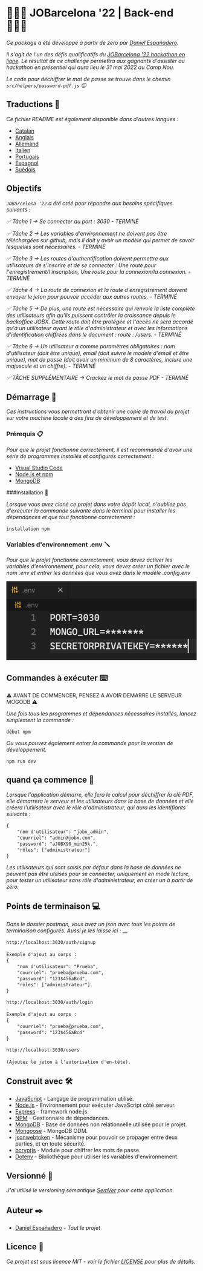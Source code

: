 # 👨🏻‍💻 JOBarcelona '22 | Back-end 👨🏻‍💻

_Ce package a été développé à partir de zéro par [Daniel Españadero](https://github.com/DanielEspanadero)._

_Il s'agit de l'un des défis qualificatifs du [JOBarcelona '22 hackathon en ligne](https://nuwe.io/challenge/jobarcelona-'22-back-end). Le résultat de ce challenge permettra aux gagnants d'assister au hackathon en présentiel qui aura lieu le 31 mai 2022 au Camp Nou._

_Le code pour déchiffrer le mot de passe se trouve dans le chemin `src/helpers/password-pdf.js` 😉_

## Traductions 💬

_Ce fichier README est également disponible dans d'autres langues :_
- [Catalan](https://github.com/DanielEspanadero/hackathon-jobarcelona22-back-javascript/blob/main/docs/README-cat.md)
- [Anglais](https://github.com/DanielEspanadero/hackathon-jobarcelona22-back-javascript/blob/main/README.md)
- [Allemand](https://github.com/DanielEspanadero/hackathon-jobarcelona22-back-javascript/blob/main/docs/README-de.md)
- [Italien](https://github.com/DanielEspanadero/hackathon-jobarcelona22-back-javascript/blob/main/docs/README-it.md)
- [Portugais](https://github.com/DanielEspanadero/hackathon-jobarcelona22-back-javascript/blob/main/docs/README-pt.md)
- [Espagnol](https://github.com/DanielEspanadero/hackathon-jobarcelona22-back-javascript/blob/main/docs/README-es.md)
- [Suédois](https://github.com/DanielEspanadero/hackathon-jobarcelona22-back-javascript/blob/main/docs/README-se.md)

## Objectifs
_`JOBarcelona '22` a été créé pour répondre aux besoins spécifiques suivants :_

_✅ Tâche 1 → Se connecter au port : 3030 - TERMINÉ_

_✅ Tâche 2 → Les variables d'environnement ne doivent pas être téléchargées sur github, mais il doit y avoir un modèle qui permet de savoir lesquelles sont nécessaires. - TERMINÉ_

_✅ Tâche 3 → Les routes d'authentification doivent permettre aux utilisateurs de s'inscrire et de se connecter : Une route pour l'enregistrement/l'inscription, Une route pour la connexion/la connexion. - TERMINÉ_

_✅ Tâche 4 → La route de connexion et la route d'enregistrement doivent envoyer le jeton pour pouvoir accéder aux autres routes. - TERMINÉ_

_✅ Tâche 5 → De plus, une route est nécessaire qui renvoie la liste complète des utilisateurs afin qu'ils puissent contrôler la croissance depuis le backoffice JOBX. Cette route doit être protégée et l'accès ne sera accordé qu'à un utilisateur ayant le rôle d'administrateur et avec les informations d'identification chiffrées dans le document : route : /users. - TERMINÉ_

_✅ Tâche 6 → Un utilisateur a comme paramètres obligatoires : nom d'utilisateur (doit être unique), email (doit suivre le modèle d'email et être unique), mot de passe (doit avoir un minimum de 8 caractères, inclure une majuscule et un chiffre). - TERMINÉ_

_✅ TÂCHE SUPPLÉMENTAIRE → Crackez le mot de passe PDF - TERMINÉ_

## Démarrage 🚀

_Ces instructions vous permettront d'obtenir une copie de travail du projet sur votre machine locale à des fins de développement et de test._

### Prérequis 📋

_Pour que le projet fonctionne correctement, il est recommandé d'avoir une série de programmes installés et configurés correctement :_
- [Visual Studio Code](https://code.visualstudio.com/download)
- [Node.js et npm](https://nodejs.org/es/)
- [MongoDB](https://docs.mongodb.com/manual/installation/)

###Installation 🔧

_Lorsque vous avez cloné ce projet dans votre dépôt local, n'oubliez pas d'exécuter la commande suivante dans le terminal pour installer les dépendances et que tout fonctionne correctement :_
```
installation npm
```

### Variables d'environnement .env 🪛

_Pour que le projet fonctionne correctement, vous devez activer les variables d'environnement, pour cela, vous devez créer un fichier avec le nom .env et entrer les données que vous avez dans le modèle .config.env_

![Démo](https://github.com/DanielEspanadero/hackathon-jobarcelona22-back-javascript/blob/main/docs/env.png)

## Commandes à exécuter ⌨️

⚠️ AVANT DE COMMENCER, PENSEZ A AVOIR DEMARRE LE SERVEUR MOGODB ⚠️

_Une fois tous les programmes et dépendances nécessaires installés, lancez simplement la commande :_
```
début npm
```
_Ou vous pouvez également entrer la commande pour la version de développement._
```
npm run dev
```

## quand ça commence 🤔
_Lorsque l'application démarre, elle fera le calcul pour déchiffrer la clé PDF, elle démarrera le serveur et les utilisateurs dans la base de données et elle créera l'utilisateur avec le rôle d'administrateur, qui aura les identifiants suivants :_
```
{
    "nom d'utilisateur": "jobx_admin",
    "courriel": "admin@jobx.com",
    "password": "aJOBX90_min25k.",
    "rôles": ["administrateur"]
}
```
_Les utilisateurs qui sont saisis par défaut dans la base de données ne peuvent pas être utilisés pour se connecter, uniquement en mode lecture, pour tester un utilisateur sans rôle d'administrateur, en créer un à partir de zéro._

## Points de terminaison 💻

_Dans le dossier postman, vous avez un json avec tous les points de terminaison configurés._
_Aussi je les laisse ici :_
__
```
http://localhost:3030/auth/signup

Exemple d'ajout au corps :
{
    "nom d'utilisateur": "Prueba",
    "courriel": "prueba@prueba.com",
    "password": "123$456aBcd",
    "rôles": ["administrateur"]
}
```
```
http://localhost:3030/auth/login

Exemple d'ajout au corps :
{
    "courriel": "prueba@prueba.com",
    "password": "123$456aBcd"
}
```
```
http://localhost:3030/users

(Ajoutez le jeton à l'autorisation d'en-tête).
```

## Construit avec 🛠️

* [JavaScript](https://developer.mozilla.org/es/docs/Web/JavaScript) - Langage de programmation utilisé.
* [Node.js](https://nodejs.org/es/docs/) - Environnement pour exécuter JavaScript côté serveur.
* [Express](https://www.npmjs.com/package/express) - framework node.js.
* [NPM](https://www.npmjs.com/) - Gestionnaire de dépendances.
* [MongoDB](https://docs.mongodb.com/) - Base de données non relationnelle utilisée pour le projet.
* [Mongoose](https://mongoosejs.com/docs/guide.html) - MongoDB ODM.
* [jsonwebtoken](https://www.npmjs.com/package/jsonwebtoken) - Mécanisme pour pouvoir se propager entre deux parties, et en toute sécurité.
* [bcryptjs](https://www.npmjs.com/package/bcryptjs) - Module pour chiffrer les mots de passe.
* [Dotenv](https://www.npmjs.com/package/dotenv) - Bibliothèque pour utiliser les variables d'environnement.

## Versionné 📌

_J'ai utilisé le versioning sémantique [SemVer](http://semver.org/) pour cette application._

## Auteur ✒️

* [Daniel Españadero](https://github.com/DanielEspanadero) - *Tout le projet*

## Licence 📄

_Ce projet est sous licence MIT - voir le fichier [LICENSE](https://github.com/DanielEspanadero/hackathon-jobarcelona22-back-javascript/blob/main/LICENSE) pour plus de détails._